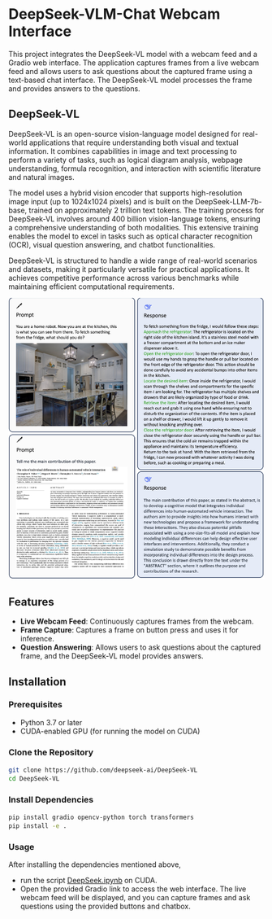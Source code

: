 # DeepSeek-VLM-Chat Webcam Interface

This project integrates the DeepSeek-VL model with a webcam feed and a Gradio web interface. The application captures frames from a live webcam feed and allows users to ask questions about the captured frame using a text-based chat interface. The DeepSeek-VL model processes the frame and provides answers to the questions.

## DeepSeek-VL 
DeepSeek-VL is an open-source vision-language model designed for real-world applications that require understanding both visual and textual information. It combines capabilities in image and text processing to perform a variety of tasks, such as logical diagram analysis, webpage understanding, formula recognition, and interaction with scientific literature and natural images.

The model uses a hybrid vision encoder that supports high-resolution image input (up to 1024x1024 pixels) and is built on the DeepSeek-LLM-7b-base, trained on approximately 2 trillion text tokens. The training process for DeepSeek-VL involves around 400 billion vision-language tokens, ensuring a comprehensive understanding of both modalities. This extensive training enables the model to excel in tasks such as optical character recognition (OCR), visual question answering, and chatbot functionalities.

DeepSeek-VL is structured to handle a wide range of real-world scenarios and datasets, making it particularly versatile for practical applications. It achieves competitive performance across various benchmarks while maintaining efficient computational requirements​.

![Sample Responses](https://github.com/AnshChoudhary/DeepSeek-VLM-Chat/blob/main/sample-deepseek.jpg)

## Features

- **Live Webcam Feed**: Continuously captures frames from the webcam.
- **Frame Capture**: Captures a frame on button press and uses it for inference.
- **Question Answering**: Allows users to ask questions about the captured frame, and the DeepSeek-VL model provides answers.

## Installation

### Prerequisites

- Python 3.7 or later
- CUDA-enabled GPU (for running the model on CUDA)

### Clone the Repository

```bash
git clone https://github.com/deepseek-ai/DeepSeek-VL
cd DeepSeek-VL
```
### Install Dependencies
```bash
pip install gradio opencv-python torch transformers
pip install -e .
```
### Usage
After installing the dependencies mentioned above, 
- run the script [DeepSeek.ipynb](https://github.com/AnshChoudhary/DeepSeek-VLM-Chat/blob/main/DeepSeek.ipynb) on CUDA.
- Open the provided Gradio link to access the web interface. The live webcam feed will be displayed, and you can capture frames and ask questions using the provided buttons and chatbox.
